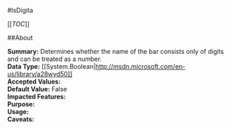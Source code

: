 #IsDigita

[[_TOC_]]

##About

**Summary:**  Determines whether the name of the bar consists only of digits and can be treated as a number.   
**Data Type:** [[System.Boolean|http://msdn.microsoft.com/en-us/library/a28wyd50]]  
**Accepted Values:**   
**Default Value:** False  
**Impacted Features:**   
**Purpose:**   
**Usage:**   
**Caveats:**   

